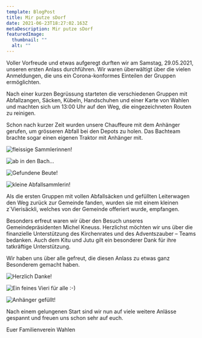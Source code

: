 ```yaml
---
template: BlogPost
title: Mir putze sDorf
date: 2021-06-23T18:27:02.163Z
metaDescription: Mir putze sDorf
featuredImage:
  thumbnail: ""
  alt: ""
---
```

Voller Vorfreude und etwas aufgeregt durften wir am Samstag, 29.05.2021, unseren ersten Anlass durchführen. Wir waren überwältigt über die vielen Anmeldungen, die uns ein Corona-konformes Einteilen der Gruppen ermöglichten. 

Nach einer kurzen Begrüssung starteten die verschiedenen Gruppen mit Abfallzangen, Säcken, Kübeln, Handschuhen und einer Karte von Wahlen und machten sich um 13:00 Uhr auf den Weg, die eingezeichneten Routen zu reinigen.

Schon nach kurzer Zeit wurden unsere Chauffeure mit dem Anhänger gerufen, um grösseren Abfall bei den Depots zu holen. Das Bachteam brachte sogar einen eigenen Traktor mit Anhänger mit.

![](/uploads/plla7809.jpg "fleissige Sammlerinnen!")

![](/uploads/bach-kopie.jpg "ab in den Bach...")

![](/uploads/img_20210529_140638.jpg "Gefundene Beute!")

![](/uploads/bkou0211.jpg "kleine Abfallsammlerin!")

Als die ersten Gruppen mit vollen Abfallsäcken und gefüllten Leiterwagen den Weg zurück zur Gemeinde fanden, wurden sie mit einem kleinen z`Vierisäckli, welches von der Gemeinde offeriert wurde, empfangen. 

Besonders erfreut waren wir über den Besuch unseres Gemeindepräsidenten Michel Kneuss. Herzlichst möchten wir uns über die finanzielle Unterstützung des Kirchenrates und des Adventszauber – Teams bedanken. Auch dem Kitu und Jutu gilt ein besonderer Dank für ihre tatkräftige Unterstützung. 

Wir haben uns über alle gefreut, die diesen Anlass zu etwas ganz Besonderem gemacht haben.

![](/uploads/dsc_3070.jpg "Herzlich Danke!")

![](/uploads/img_0527.jpg "Ein feines Vieri für alle :-) ")

![](/uploads/dsc_3073.jpg "Anhänger gefüllt!")



Nach einem gelungenen Start sind wir nun auf viele weitere Anlässe gespannt und freuen uns schon sehr auf euch.

Euer Familienverein Wahlen
